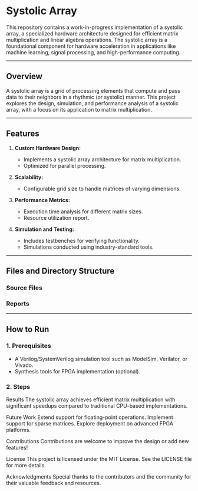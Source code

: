# **Systolic Array**

This repository contains a work-in-progress implementation of a systolic array, a specialized hardware architecture designed for efficient matrix multiplication and linear algebra operations. The systolic array is a foundational component for hardware acceleration in applications like machine learning, signal processing, and high-performance computing.

---

## **Overview**

A systolic array is a grid of processing elements that compute and pass data to their neighbors in a rhythmic (or systolic) manner. This project explores the design, simulation, and performance analysis of a systolic array, with a focus on its application to matrix multiplication.

---

## **Features**

1. **Custom Hardware Design:**
   - Implements a systolic array architecture for matrix multiplication.
   - Optimized for parallel processing.

2. **Scalability:**
   - Configurable grid size to handle matrices of varying dimensions.

3. **Performance Metrics:**
   - Execution time analysis for different matrix sizes.
   - Resource utilization report.

4. **Simulation and Testing:**
   - Includes testbenches for verifying functionality.
   - Simulations conducted using industry-standard tools.

---

## **Files and Directory Structure**

### **Source Files**

### **Reports**

---

## **How to Run**

### **1. Prerequisites**
- A Verilog/SystemVerilog simulation tool such as ModelSim, Verilator, or Vivado.
- Synthesis tools for FPGA implementation (optional).

### **2. Steps**

Results
The systolic array achieves efficient matrix multiplication with significant speedups compared to traditional CPU-based implementations. 

Future Work
Extend support for floating-point operations.
Implement support for sparse matrices.
Explore deployment on advanced FPGA platforms.

Contributions
Contributions are welcome to improve the design or add new features!

License
This project is licensed under the MIT License. See the LICENSE file for more details.

Acknowledgments
Special thanks to the contributors and the community for their valuable feedback and resources.
